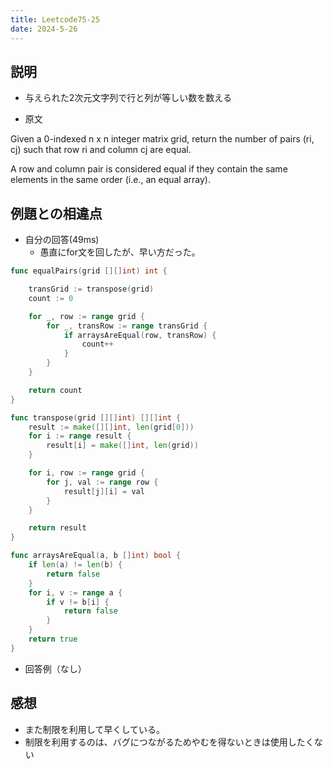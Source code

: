 ```yaml
---
title: Leetcode75-25
date: 2024-5-26
---
```

## 説明

+ 与えられた2次元文字列で行と列が等しい数を数える

+ 原文

Given a 0-indexed n x n integer matrix grid, return the number of pairs (ri, cj) such that row ri and column cj are equal.

A row and column pair is considered equal if they contain the same elements in the same order (i.e., an equal array).

## 例題との相違点

+ 自分の回答(49ms)
  + 愚直にfor文を回したが、早い方だった。

```go
func equalPairs(grid [][]int) int {

    transGrid := transpose(grid)
    count := 0

    for _, row := range grid {
        for _, transRow := range transGrid {
            if arraysAreEqual(row, transRow) {
                count++
            }
        }
    }

    return count
}

func transpose(grid [][]int) [][]int {
    result := make([][]int, len(grid[0]))
    for i := range result {
        result[i] = make([]int, len(grid))
    }

    for i, row := range grid {
        for j, val := range row {
            result[j][i] = val
        }
    }

    return result
}

func arraysAreEqual(a, b []int) bool {
    if len(a) != len(b) {
        return false
    }
    for i, v := range a {
        if v != b[i] {
            return false
        }
    }
    return true
}
```

+ 回答例（なし）

## 感想

+ また制限を利用して早くしている。
+ 制限を利用するのは、バグにつながるためやむを得ないときは使用したくない

